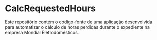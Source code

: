 # CalcRequestedHours
Este repositório contém o código-fonte de uma aplicação desenvolvida para automatizar o cálculo de horas perdidas durante o expediente na empresa Mondial Eletrodomésticos.
